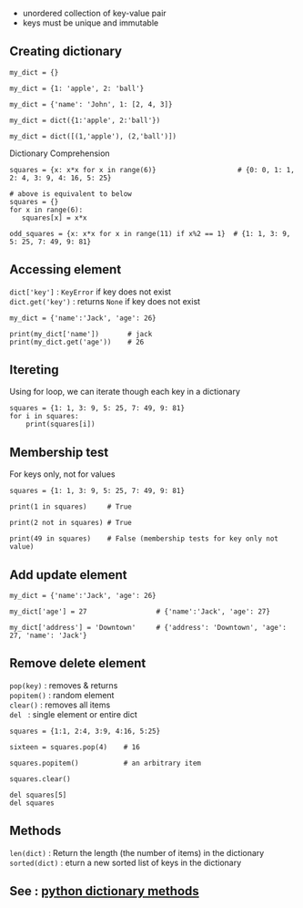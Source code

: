 * unordered collection of key-value pair
* keys must be unique and immutable

## Creating dictionary
```
my_dict = {}

my_dict = {1: 'apple', 2: 'ball'}

my_dict = {'name': 'John', 1: [2, 4, 3]}

my_dict = dict({1:'apple', 2:'ball'})

my_dict = dict([(1,'apple'), (2,'ball')])
```
Dictionary Comprehension
```
squares = {x: x*x for x in range(6)}                    # {0: 0, 1: 1, 2: 4, 3: 9, 4: 16, 5: 25}

# above is equivalent to below
squares = {}
for x in range(6):
   squares[x] = x*x
   
odd_squares = {x: x*x for x in range(11) if x%2 == 1}  # {1: 1, 3: 9, 5: 25, 7: 49, 9: 81}
```

## Accessing element
`dict['key']` : `KeyError` if key does not exist    
`dict.get('key')` : returns `None` if key does not exist
```
my_dict = {'name':'Jack', 'age': 26}

print(my_dict['name'])       # jack
print(my_dict.get('age'))    # 26
```

## Itereting
Using for loop, we can iterate though each key in a dictionary
```
squares = {1: 1, 3: 9, 5: 25, 7: 49, 9: 81}
for i in squares:
    print(squares[i])
```

## Membership test
For keys only, not for values
```
squares = {1: 1, 3: 9, 5: 25, 7: 49, 9: 81}

print(1 in squares)     # True

print(2 not in squares) # True

print(49 in squares)    # False (membership tests for key only not value)
```

## Add update element
```
my_dict = {'name':'Jack', 'age': 26}

my_dict['age'] = 27                 # {'name':'Jack', 'age': 27}

my_dict['address'] = 'Downtown'     # {'address': 'Downtown', 'age': 27, 'name': 'Jack'}
```

## Remove delete element
`pop(key)` : removes & returns    
`popitem()` : random element    
`clear()` : removes all items    
`del ` : single element or entire dict
```
squares = {1:1, 2:4, 3:9, 4:16, 5:25}  

sixteen = squares.pop(4)    # 16

squares.popitem()           # an arbitrary item

squares.clear()

del squares[5]  
del squares
```

## Methods
`len(dict)` : Return the length (the number of items) in the dictionary    
`sorted(dict)` : eturn a new sorted list of keys in the dictionary    
## See : [python dictionary methods](https://www.programiz.com/python-programming/methods/dictionary/)
